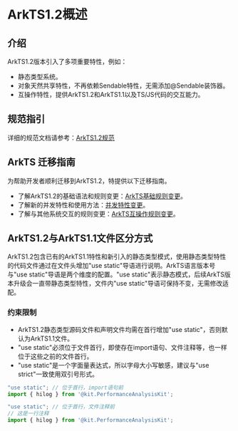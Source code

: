 # ArkTS1.2概述

## 介绍

ArkTS1.2版本引入了多项重要特性，例如：
- 静态类型系统。
- 对象天然共享特性，不再依赖Sendable特性，无需添加@Sendable装饰器。
- 互操作特性，提供ArkTS1.2和ArkTS1.1以及TS/JS代码的交互能力。


## 规范指引

详细的规范文档请参考：[ArkTS1.2规范](https://gitee.com/openharmony/arkcompiler_runtime_core/releases)

## ArkTS 迁移指南

为帮助开发者顺利迁移到ArkTS1.2，特提供以下迁移指南。

- 了解ArkTS1.2的基础语法和规则变更：[ArkTS基础规则变更](./arkts-v1.1-v1.2-migration-rules.md)。
- 了解新的并发特性和使用方法：[并发特性变更](./ArkTSConcurrencyRules1.2.md)。
- 了解与其他系统交互的规则变更：[ArkTS互操作规则变更](./arkts-v1.1-v1.2-interop-rules.md)。

## ArkTS1.2与ArkTS1.1文件区分方式

ArkTS1.2包含已有的ArkTS1.1特性和新引入的静态类型模式，使用静态类型特性的代码文件通过在文件头增加"use static"导语进行说明。ArkTS语言版本号与"use static"导语是两个维度的配置。"use static"表示静态模式，后续ArkTS版本升级会一直带静态类型特性，文件内"use static"导语可保持不变，无需修改适配。

### 约束限制

- ArkTS1.2静态类型源码文件和声明文件均需在首行增加"use static"，否则默认为ArkTS1.1文件。
- "use static"必须位于文件首行，即使存在import语句、文件注释等，也一样位于这些之前的文件首行。
- "use static"是一个字面量表达式，所以字母大小写敏感，建议与"use strict"一致使用双引号形式。
```typescript
"use static"; // 位于首行，import语句前
import { hilog } from '@kit.PerformanceAnalysisKit';
```
```typescript
"use static"; // 位于首行，文件注释前
// 这是一行注释
import { hilog } from '@kit.PerformanceAnalysisKit';
```